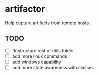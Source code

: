 # artifactor

Help capture artifacts from remote hosts.

## TODO

- [ ] Restructure rest of utils folder
- [ ] add more linux commands
- [ ] add windows capability
- [ ] add more state awareness with classes